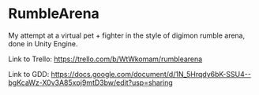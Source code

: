 # RumbleArena
My attempt at a virtual pet + fighter in the style of digimon rumble arena, done in Unity Engine.

Link to Trello:
https://trello.com/b/WtWkomam/rumblearena

Link to GDD:
https://docs.google.com/document/d/1N_5Hrqdy6bK-SSU4--bgKcaWz-X0v3A85xpj9mtD3bw/edit?usp=sharing
